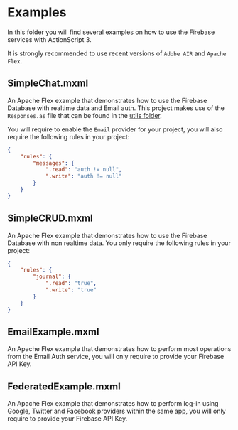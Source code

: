 # Examples

In this folder you will find several examples on how to use the Firebase services with ActionScript 3.

It is strongly recommended to use recent versions of `Adobe AIR` and `Apache Flex`.

## SimpleChat.mxml

An Apache Flex example that demonstrates how to use the Firebase Database with realtime data and Email auth. This project makes use of the `Responses.as` file that can be found in the [utils folder](./../utils).

You will require to enable the `Email` provider for your project, you will also require the following rules in your project:

```json
{
    "rules": {
        "messages": {
            ".read": "auth != null",
            ".write": "auth != null"
        }
    }
}
```

## SimpleCRUD.mxml

An Apache Flex example that demonstrates how to use the Firebase Database with non realtime data. You only require the following rules in your project:

```json
{
    "rules": {
        "journal": {
            ".read": "true",
            ".write": "true"
        }
    }
}
```

## EmailExample.mxml

An Apache Flex example that demonstrates how to perform most operations from the Email Auth service, you will only require to provide your Firebase API Key.

## FederatedExample.mxml

An Apache Flex example that demonstrates how to perform log-in using Google, Twitter and Facebook providers within the same app, you will only require to provide your Firebase API Key.